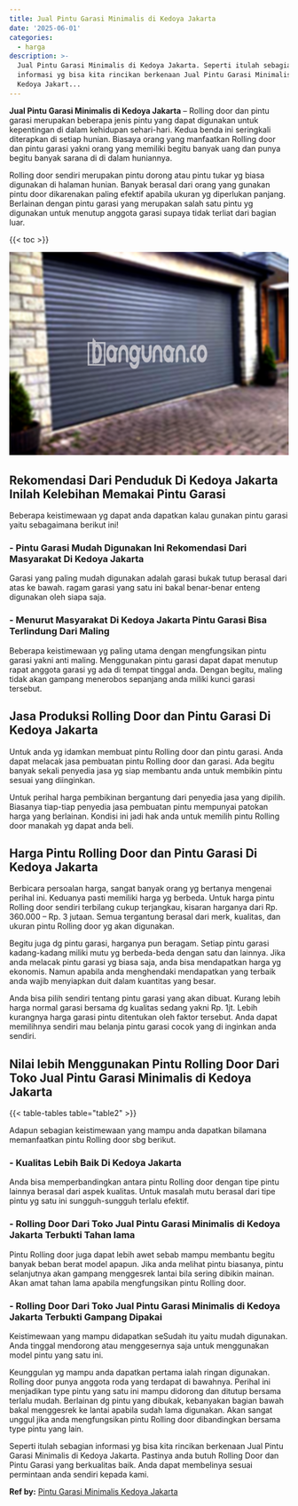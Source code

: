 ```yaml
---
title: Jual Pintu Garasi Minimalis di Kedoya Jakarta
date: '2025-06-01'
categories:
  - harga
description: >-
  Jual Pintu Garasi Minimalis di Kedoya Jakarta. Seperti itulah sebagian
  informasi yg bisa kita rincikan berkenaan Jual Pintu Garasi Minimalis di
  Kedoya Jakart...
---
```


**Jual Pintu Garasi Minimalis di Kedoya Jakarta** – Rolling door dan pintu garasi merupakan beberapa jenis pintu yang dapat digunakan untuk kepentingan di dalam kehidupan sehari-hari. Kedua benda ini seringkali diterapkan di setiap hunian. Biasaya orang yang manfaatkan Rolling door dan pintu garasi yakni orang yang memiliki begitu banyak uang dan punya begitu banyak sarana di di dalam huniannya.

Rolling door sendiri merupakan pintu dorong atau pintu tukar yg biasa digunakan di halaman hunian. Banyak berasal dari orang yang gunakan pintu door dikarenakan paling efektif apabila ukuran yg diperlukan panjang. Berlainan dengan pintu garasi yang merupakan salah satu pintu yg digunakan untuk menutup anggota garasi supaya tidak terliat dari bagian luar.

{{< toc >}}

![Jual Pintu Garasi Minimalis di Kedoya Jakarta](/images/pintu-garasi-64.png)

## Rekomendasi Dari Penduduk Di Kedoya Jakarta Inilah Kelebihan Memakai Pintu Garasi

Beberapa keistimewaan yg dapat anda dapatkan kalau gunakan pintu garasi yaitu sebagaimana berikut ini!

### \- Pintu Garasi Mudah Digunakan Ini Rekomendasi Dari Masyarakat Di Kedoya Jakarta

Garasi yang paling mudah digunakan adalah garasi bukak tutup berasal dari atas ke bawah. ragam garasi yang satu ini bakal benar-benar enteng digunakan oleh siapa saja.

### \- Menurut Masyarakat Di Kedoya Jakarta Pintu Garasi Bisa Terlindung Dari Maling

Beberapa keistimewaan yg paling utama dengan mengfungsikan pintu garasi yakni anti maling. Menggunakan pintu garasi dapat dapat menutup rapat anggota garasi yg ada di tempat tinggal anda. Dengan begitu, maling tidak akan gampang menerobos sepanjang anda miliki kunci garasi tersebut.

## Jasa Produksi Rolling Door dan Pintu Garasi Di Kedoya Jakarta

Untuk anda yg idamkan membuat pintu Rolling door dan pintu garasi. Anda dapat melacak jasa pembuatan pintu Rolling door dan garasi. Ada begitu banyak sekali penyedia jasa yg siap membantu anda untuk membikin pintu sesuai yang diinginkan.

Untuk perihal harga pembikinan bergantung dari penyedia jasa yang dipilih. Biasanya tiap-tiap penyedia jasa pembuatan pintu mempunyai patokan harga yang berlainan. Kondisi ini jadi hak anda untuk memilih pintu Rolling door manakah yg dapat anda beli.

## Harga Pintu Rolling Door dan Pintu Garasi Di Kedoya Jakarta

Berbicara persoalan harga, sangat banyak orang yg bertanya mengenai perihal ini. Keduanya pasti memiliki harga yg berbeda. Untuk harga pintu Rolling door sendiri terbilang cukup terjangkau, kisaran harganya dari Rp. 360.000 – Rp. 3 jutaan. Semua tergantung berasal dari merk, kualitas, dan ukuran pintu Rolling door yg akan digunakan.

Begitu juga dg pintu garasi, harganya pun beragam. Setiap pintu garasi kadang-kadang miliki mutu yg berbeda-beda dengan satu dan lainnya. Jika anda melacak pintu garasi yg biasa saja, anda bisa mendapatkan harga yg ekonomis. Namun apabila anda menghendaki mendapatkan yang terbaik anda wajib menyiapkan duit dalam kuantitas yang besar.

Anda bisa pilih sendiri tentang pintu garasi yang akan dibuat. Kurang lebih harga normal garasi bersama dg kualitas sedang yakni Rp. 1jt. Lebih kurangnya harga garasi pintu ditentukan oleh faktor tersebut. Anda dapat memilihnya sendiri mau belanja pintu garasi cocok yang di inginkan anda sendiri.

## Nilai lebih Menggunakan Pintu Rolling Door Dari Toko Jual Pintu Garasi Minimalis di Kedoya Jakarta

{{< table-tables table="table2" >}}

Adapun sebagian keistimewaan yang mampu anda dapatkan bilamana memanfaatkan pintu Rolling door sbg berikut.

### \- Kualitas Lebih Baik Di Kedoya Jakarta

Anda bisa memperbandingkan antara pintu Rolling door dengan tipe pintu lainnya berasal dari aspek kualitas. Untuk masalah mutu berasal dari tipe pintu yg satu ini sungguh-sungguh terlalu efektif.

### \- Rolling Door Dari Toko Jual Pintu Garasi Minimalis di Kedoya Jakarta Terbukti Tahan lama

Pintu Rolling door juga dapat lebih awet sebab mampu membantu begitu banyak beban berat model apapun. Jika anda melihat pintu biasanya, pintu selanjutnya akan gampang menggesrek lantai bila sering dibikin mainan. Akan amat tahan lama apabila mengfungsikan pintu Rolling door.

### \- Rolling Door Dari Toko Jual Pintu Garasi Minimalis di Kedoya Jakarta Terbukti Gampang Dipakai

Keistimewaan yang mampu didapatkan seSudah itu yaitu mudah digunakan. Anda tinggal mendorong atau menggesernya saja untuk menggunakan model pintu yang satu ini.

Keunggulan yg mampu anda dapatkan pertama ialah ringan digunakan. Rolling door punya anggota roda yang terdapat di bawahnya. Perihal ini menjadikan type pintu yang satu ini mampu didorong dan ditutup bersama terlalu mudah. Berlainan dg pintu yang dibukak, kebanyakan bagian bawah bakal menggesrek ke lantai apabila sudah lama digunakan. Akan sangat unggul jika anda mengfungsikan pintu Rolling door dibandingkan bersama type pintu yang lain.

Seperti itulah sebagian informasi yg bisa kita rincikan berkenaan Jual Pintu Garasi Minimalis di Kedoya Jakarta. Pastinya anda butuh Rolling Door dan Pintu Garasi yang berkualitas baik. Anda dapat membelinya sesuai permintaan anda sendiri kepada kami.

**Ref by:** [Pintu Garasi Minimalis Kedoya Jakarta](https://id.wikipedia.org/wiki/Pintu)
